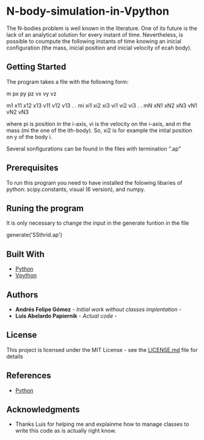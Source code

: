 # N-body-simulation-in-Vpython

The N-bodies problem is well known in the literature. One of its future is the lack of an analytical solution for every instant of time. Nevertheless, is possible to coumpute the following instants of time knowing an inicial configuration (the mass, inicial position and inicial velocity of ecah body).

## Getting Started 

The program takes a file with the following form: 

m px   py  pz  vx  vy  vz

m1 x11 x12 x13 v11 v12 v13
.
.
mi xi1 xi2 xi3 vi1 vi2 vi3
.
.
mN xN1 xN2 xN3 vN1 vN2 vN3


where pi is position in the i-axis, vi is the velocity on the i-axis, and m the mass (mi the one of the ith-body). So, xi2 is for example the intial position on y of the body i.   

Several sonfigurations can be found in the files with termination ".ap"


## Prerequisites

To run this program you need to have installed the folowing libaries of python: scipy.constants, visual (6 version), and numpy.

## Runing the program 

It is only necessary to change the input in the generate funtion in the file  

generate('SSthrid.ap')


## Built With

* [Python](https://www.python.org/) 
* [Vpython](https://www.python.org/) 

## Authors

* **Andrés Felipe Gómez** - *Initial work without classes implentation* -
* **Luis Abelardo Papiernik** - *Actual code* -

## License

This project is licensed under the MIT License - see the [LICENSE.md](LICENSE.md) file for details

## References

* [Python](https://www.python.org/) 

## Acknowledgments

* Thanks Luis for helping me and explainme how to manage classes to write this code as is actually right know. 

